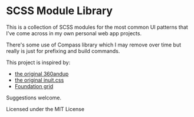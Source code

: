 
SCSS Module Library
=========

This is a collection of SCSS modules for the most common UI patterns that I've come across in my own personal web app projects.

There's some use of Compass library which I may remove over time but really is just for prefixing and build commands.

This project is inspired by:
- [the original 360andup]('https://github.com/malarkey/320andup/')
- [the original inuit.css]('https://github.com/inuitcss')
- [Foundation grid]('http://foundation.zurb.com/')

Suggestions welcome.

Licensed under the MIT License
